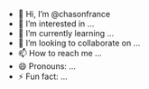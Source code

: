 - 👋 Hi, I’m @chasonfrance
- 👀 I’m interested in ...
- 🌱 I’m currently learning ...
- 💞️ I’m looking to collaborate on ...
- 📫 How to reach me ...
- 😄 Pronouns: ...
- ⚡ Fun fact: ...

<!---
chasonfrance/chasonfrance is a ✨ special ✨ repository because its `README.md` (this file) appears on your GitHub profile.
You can click the Preview link to take a look at your changes.
--->
